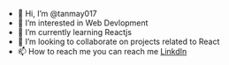 - 👋 Hi, I’m @tanmay017
- 👀 I’m interested in Web Devlopment
- 🌱 I’m currently learning Reactjs
- 💞️ I’m looking to collaborate on projects related to React
- 📫 How to reach me you can reach me [LinkdIn](https://www.linkedin.com/in/tanmay-chandra-48ab72bb/)

<!---
tanmay017/tanmay017 is a ✨ special ✨ repository because its `README.md` (this file) appears on your GitHub profile.
You can click the Preview link to take a look at your changes.
--->
